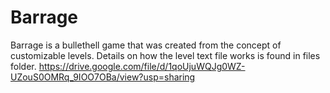 # Barrage
Barrage is a bullethell game that was created from the concept of customizable levels.
Details on how the level text file works is found in files folder.
https://drive.google.com/file/d/1qoUjuWQJg0WZ-UZouS0OMRq_9IOO7OBa/view?usp=sharing

